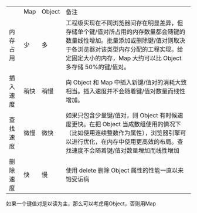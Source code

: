 <table>
<th>
    <td>Map</td>
    <td>Object</td>
    <td>备注</td>
</th>
<tr>
    <td>内存占用</td>
    <td>少</td>
    <td>多</td>
    <td>工程级实现在不同浏览器间存在明显差异，但存储单个键/值对所占用的内存数量都会随键的数量线性增加。批量添加或删除键/值对则取决于各浏览器对该类型内存分配的工程实现。给定固定大小的内存，Map 大约可以比 Object 多存储 50%的键/值对。</td>
</tr>
<tr>
    <td>插入速度</td>
    <td>稍快</td>
    <td>稍慢</td>
    <td>向 Object 和 Map 中插入新键/值对的消耗大致相当。插入速度并不会随着键/值对数量而线性增加。</td>
</tr>
<tr>
    <td>查找速度</td>
    <td>微慢</td>
    <td>微快</td>
    <td>如果只包含少量键/值对，则 Object 有时候速度更快。在把 Object 当成数组使用的情况下（比如使用连续整数作为属性），浏览器引擎可以进行优化，在内存中使用更高效的布局。查找速度不会随着键/值对数量增加而线性增加</td>
</tr>
<tr>
    <td>删除速度</td>
    <td>快</td>
    <td>慢</td>
    <td>使用 delete 删除 Object 属性的性能一直以来饱受诟病</td>
</tr>
</table>


如果一个键值对是以读为主，那么可以考虑用Object，否则用Map